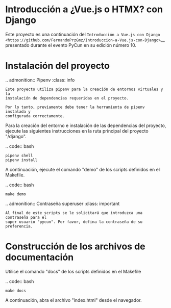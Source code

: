 
Introducción a ¿Vue.js o HTMX? con Django
=========================================

Este proyecto es una continuación del `Introducción a Vue.js con Django 
<https://github.com/FernandoPrzGmz/Introduccion-a-Vue.js-con-Django>`__
presentado durante el evento PyCun en su edición número 10.


Instalación del proyecto
========================

.. admonition:: Pipenv
    :class: info

    Este proyecto utiliza pipenv para la creación de entornos virtuales y la
    instalación de dependencias requeridas en el proyecto.

    Por lo tanto, previamente debe tener la herramienta de pipenv instalada y
    configurada correctamente.


Para la creación del entorno e instalación de las dependencias del proyecto, ejecute
las siguientes instrucciones en la ruta principal del proyecto "/django".

.. code:: bash

    pipenv shell
    pipenv install

A continuación, ejecute el comando "demo" de los scripts definidos en el Makefile.

.. code:: bash

    make demo


.. admonition:: Contraseña superuser
    :class: important

    Al final de este scripts se le solicitará que introduzca una contraseña para el
    super usuario "pycun". Por favor, defina la contraseña de su preferencia.


Construcción de los archivos de documentación
=============================================

Utilice el comando "docs" de los scripts definidos en el Makefile

.. code:: bash

    make docs

A continuación, abra el archivo "index.html" desde el navegador.
